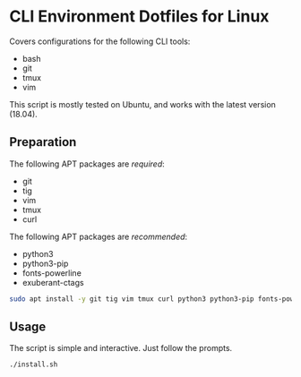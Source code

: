 # CLI Environment Dotfiles for Linux

Covers configurations for the following CLI tools:

- bash
- git
- tmux
- vim

This script is mostly tested on Ubuntu, and works with the latest version
(18.04).

## Preparation

The following APT packages are *required*:

- git
- tig
- vim
- tmux
- curl

The following APT packages are *recommended*:

- python3
- python3-pip
- fonts-powerline
- exuberant-ctags

```bash
sudo apt install -y git tig vim tmux curl python3 python3-pip fonts-powerline exuberant-ctags
```

## Usage

The script is simple and interactive. Just follow the prompts.

```bash
./install.sh
```

